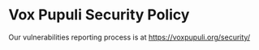 # Vox Pupuli Security Policy

Our vulnerabilities reporting process is at https://voxpupuli.org/security/
